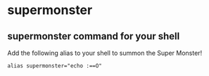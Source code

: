 # supermonster
## supermonster command for your shell

Add the following alias to your shell to summon the Super Monster!

```
alias supermonster="echo :==O"
```
